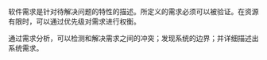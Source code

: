 
软件需求是针对待解决问题的特性的描述。所定义的需求必须可以被验证。在资源有限时，可以通过优先级对需求进行权衡。

通过需求分析，可以检测和解决需求之间的冲突；发现系统的边界；并详细描述出系统需求。
